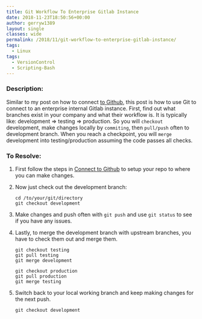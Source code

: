 ```yaml
---
title: Git Workflow To Enterprise Gitlab Instance
date: 2018-11-23T18:50:56+00:00
author: gerryw1389
layout: single
classes: wide
permalink: /2018/11/git-workflow-to-enterprise-gitlab-instance/
tags:
  - Linux
tags:
  - VersionControl
  - Scripting-Bash
---
```

<!--more-->

### Description:

Similar to my post on how to connect [to Github](https://automationadmin.com/2018/02/connect-to-github-private-repo/), this post is how to use Git to connect to an enterprise internal Gitlab instance. First, find out what branches exist in your company and what their workflow is. It is typically like: development => testing => production. So you will `checkout` development, make changes locally by `commiting`, then `pull/push` often to development branch. When you reach a checkpoint, you will `merge` development into testing/production assuming the code passes all checks.

### To Resolve:

1. First follow the steps in [Connect to Github](https://automationadmin.com/2018/02/connect-to-github-private-repo) to setup your repo to where you can make changes.

2. Now just check out the development branch:

   ```shell
   cd /to/your/git/directory
   git checkout development
   ```

3. Make changes and push often with `git push` and use `git status` to see if you have any issues.

4. Lastly, to merge the development branch with upstream branches, you have to check them out and merge them.

   ```shell
   git checkout testing
   git pull testing
   git merge development

   git checkout production
   git pull production
   git merge testing
   ```

5. Switch back to your local working branch and keep making changes for the next push.

   ```shell
   git checkout development
   ```

